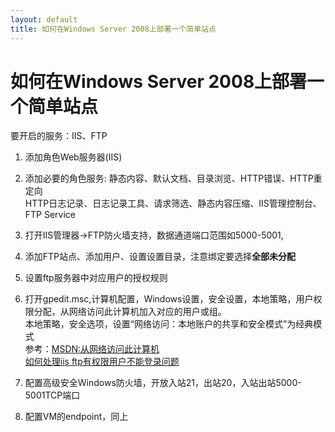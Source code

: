 ```yaml
---
layout: default
title: 如何在Windows Server 2008上部署一个简单站点
---
```

# 如何在Windows Server 2008上部署一个简单站点
要开启的服务：IIS、FTP

1. 添加角色Web服务器(IIS)

2. 添加必要的角色服务:
静态内容、默认文档、目录浏览、HTTP错误、HTTP重定向  
HTTP日志记录、日志记录工具、请求筛选、静态内容压缩、IIS管理控制台、FTP Service  

3. 打开IIS管理器->FTP防火墙支持，数据通道端口范围如5000-5001,

4. 添加FTP站点、添加用户、设置设置目录，注意绑定要选择**全部未分配**  

5. 设置ftp服务器中对应用户的授权规则

6. 打开gpedit.msc,计算机配置，Windows设置，安全设置，本地策略，用户权限分配，从网络访问此计算机加入对应的用户或组。  
本地策略，安全选项，设置“网络访问：本地账户的共享和安全模式”为经典模式  
参考：[MSDN:从网络访问此计算机](https://support.microsoft.com/zh-cn/help/823659/client,-service,-and-program-issues-can-occur-if-you-change-security-settings-and-user-rights-assignments)  
[如何处理iis ftp有权限用户不能登录问题](http://blog.sina.com.cn/s/blog_436d85c101000by4.html)
6. 配置高级安全Windows防火墙，开放入站21，出站20，入站出站5000-5001TCP端口
7. 配置VM的endpoint，同上
